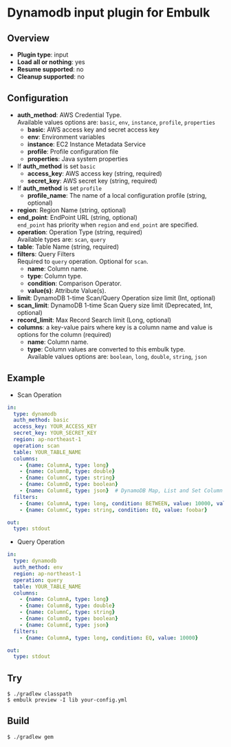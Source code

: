 # Dynamodb input plugin for Embulk

## Overview

* **Plugin type**: input
* **Load all or nothing**: yes
* **Resume supported**: no
* **Cleanup supported**: no


## Configuration
- **auth_method**: AWS Credential Type.  
Available values options are: `basic`, `env`, `instance`, `profile`, `properties`
  - **basic**: AWS access key and secret access key
  - **env**: Environment variables
  - **instance**: EC2 Instance Metadata Service
  - **profile**: Profile configuration file
  - **properties**: Java system properties
- If **auth_method** is set `basic`
  - **access_key**: AWS access key (string, required)
  - **secret_key**: AWS secret key (string, required)
- If **auth_method** is set `profile`
  - **profile_name**: The name of a local configuration profile (string, optional)
- **region**: Region Name (string, optional)
- **end_point**: EndPoint URL (string, optional)  
`end_point` has priority when `region` and `end_point` are specified.
- **operation**: Operation Type (string, required)  
Available types are: `scan`, `query`
- **table**: Table Name (string, required)
- **filters**: Query Filters  
Required to `query` operation. Optional for `scan`.  
  - **name**: Column name.
  - **type**: Column type.
  - **condition**: Comparison Operator.
  - **value(s)**: Attribute Value(s).
- **limit**: DynamoDB 1-time Scan/Query Operation size limit (Int, optional)
- **scan_limit**: DynamoDB 1-time Scan Query size limit (Deprecated, Int, optional)
- **record_limit**: Max Record Search limit (Long, optional)
- **columns**: a key-value pairs where key is a column name and value is options for the column (required)
  - **name**: Column name.
  - **type**: Column values are converted to this embulk type.  
  Available values options are: `boolean`, `long`, `double`, `string`, `json`

## Example

- Scan Operation

```yaml
in:
  type: dynamodb
  auth_method: basic
  access_key: YOUR_ACCESS_KEY
  secret_key: YOUR_SECRET_KEY
  region: ap-northeast-1
  operation: scan
  table: YOUR_TABLE_NAME
  columns:
    - {name: ColumnA, type: long}
    - {name: ColumnB, type: double}
    - {name: ColumnC, type: string}
    - {name: ColumnD, type: boolean}
    - {name: ColumnE, type: json}  # DynamoDB Map, List and Set Column Type are json.
  filters:
    - {name: ColumnA, type: long, condition: BETWEEN, value: 10000, value2: 20000}
    - {name: ColumnC, type: string, condition: EQ, value: foobar}

out:
  type: stdout
```

- Query Operation

```yaml
in:
  type: dynamodb
  auth_method: env
  region: ap-northeast-1
  operation: query
  table: YOUR_TABLE_NAME
  columns:
    - {name: ColumnA, type: long}
    - {name: ColumnB, type: double}
    - {name: ColumnC, type: string}
    - {name: ColumnD, type: boolean}
    - {name: ColumnE, type: json}
  filters:
    - {name: ColumnA, type: long, condition: EQ, value: 10000}

out:
  type: stdout
```

## Try

```
$ ./gradlew classpath
$ embulk preview -I lib your-config.yml
```

## Build

```
$ ./gradlew gem
```
